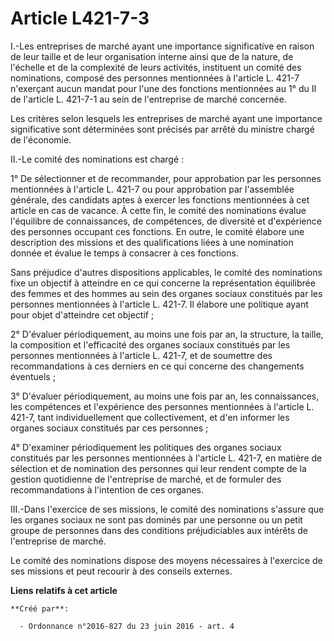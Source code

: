 # Article L421-7-3

I.-Les entreprises de marché ayant une importance significative en raison de leur taille et de leur organisation interne
ainsi que de la nature, de l'échelle et de la complexité de leurs activités, instituent un comité des nominations, composé
des personnes mentionnées à l'article L. 421-7 n'exerçant aucun mandat pour l'une des fonctions mentionnées au 1° du II de
l'article L. 421-7-1 au sein de l'entreprise de marché concernée. 

Les critères selon lesquels les entreprises de marché ayant une importance significative sont déterminées sont précisés par
arrêté du ministre chargé de l'économie. 

II.-Le comité des nominations est chargé : 

1° De sélectionner et de recommander, pour approbation par les personnes mentionnées à l'article L. 421-7 ou pour approbation
par l'assemblée générale, des candidats aptes à exercer les fonctions mentionnées à cet article en cas de vacance. À cette
fin, le comité des nominations évalue l'équilibre de connaissances, de compétences, de diversité et d'expérience des
personnes occupant ces fonctions. En outre, le comité élabore une description des missions et des qualifications liées à une
nomination donnée et évalue le temps à consacrer à ces fonctions. 

Sans préjudice d'autres dispositions applicables, le comité des nominations fixe un objectif à atteindre en ce qui concerne
la représentation équilibrée des femmes et des hommes au sein des organes sociaux constitués par les personnes mentionnées à
l'article L. 421-7. Il élabore une politique ayant pour objet d'atteindre cet objectif ; 

2° D'évaluer périodiquement, au moins une fois par an, la structure, la taille, la composition et l'efficacité des organes
sociaux constitués par les personnes mentionnées à l'article L. 421-7, et de soumettre des recommandations à ces derniers en
ce qui concerne des changements éventuels ; 

3° D'évaluer périodiquement, au moins une fois par an, les connaissances, les compétences et l'expérience des personnes
mentionnées à l'article L. 421-7, tant individuellement que collectivement, et d'en informer les organes sociaux constitués
par ces personnes ; 

4° D'examiner périodiquement les politiques des organes sociaux constitués par les personnes mentionnées à l'article L.
421-7, en matière de sélection et de nomination des personnes qui leur rendent compte de la gestion quotidienne de
l'entreprise de marché, et de formuler des recommandations à l'intention de ces organes. 

III.-Dans l'exercice de ses missions, le comité des nominations s'assure que les organes sociaux ne sont pas dominés par une
personne ou un petit groupe de personnes dans des conditions préjudiciables aux intérêts de l'entreprise de marché. 

Le comité des nominations dispose des moyens nécessaires à l'exercice de ses missions et peut recourir à des conseils
externes.

**Liens relatifs à cet article**

	**Créé par**:

	  - Ordonnance n°2016-827 du 23 juin 2016 - art. 4
